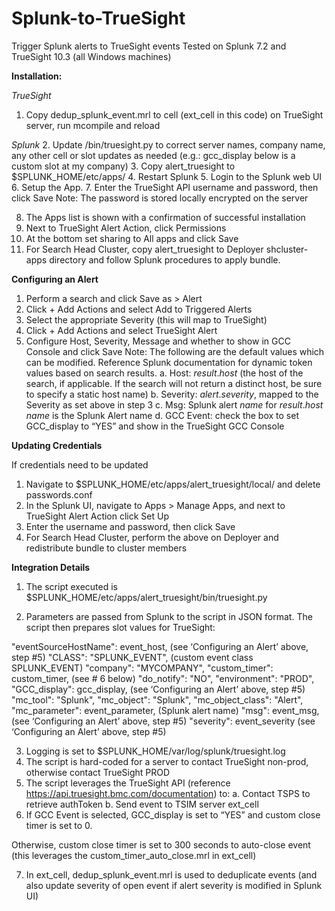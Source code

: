 # Splunk-to-TrueSight
Trigger Splunk alerts to TrueSight events
Tested on Splunk 7.2 and TrueSight 10.3 (all Windows machines)

**Installation:**

*TrueSight*
1. Copy dedup_splunk_event.mrl to cell (ext_cell in this code) on TrueSight server, run mcompile and reload

*Splunk*
2. Update /bin/truesight.py to correct server names, company name, any other cell or slot updates as needed (e.g.: gcc_display below is a custom slot at my company)
3. Copy alert_truesight to $SPLUNK_HOME/etc/apps/
4. Restart Splunk
5. Login to the Splunk web UI
6. Setup the App.
7. Enter the TrueSight API username and password, then click Save
Note: The password is stored locally encrypted on the server

8. The Apps list is shown with a confirmation of successful installation
9. Next to TrueSight Alert Action, click Permissions
10. At the bottom set sharing to All apps and click Save
11. For Search Head Cluster, copy alert_truesight to Deployer shcluster-apps directory and follow Splunk procedures to apply bundle.


**Configuring an Alert**

1. Perform a search and click Save as > Alert
2. Click + Add Actions and select Add to Triggered Alerts
3. Select the appropriate Severity (this will map to TrueSight)
4. Click + Add Actions and select TrueSight Alert
5. Configure Host, Severity, Message and whether to show in GCC Console and click Save Note: The following are the default values which can be modified. Reference Splunk documentation for dynamic token values based on search results.
a. Host: $result.host$ (the host of the search, if applicable. If the search will not return a distinct host, be sure to specify a static host name)
b. Severity: $alert.severity$, mapped to the Severity as set above in step 3
c. Msg: Splunk alert $name$ for $result.host$ $name$ is the Splunk Alert name
d. GCC Event: check the box to set GCC_display to “YES” and show in the TrueSight GCC Console


**Updating Credentials**

If credentials need to be updated

1. Navigate to $SPLUNK_HOME/etc/apps/alert_truesight/local/ and delete passwords.conf
2. In the Splunk UI, navigate to Apps > Manage Apps, and next to TrueSight Alert Action click Set Up
3. Enter the username and password, then click Save
4. For Search Head Cluster, perform the above on Deployer and redistribute bundle to cluster members


**Integration Details**

1. The script executed is $SPLUNK_HOME/etc/apps/alert_truesight/bin/truesight.py

2. Parameters are passed from Splunk to the script in JSON format. The script then prepares slot values for TrueSight:

"eventSourceHostName": event_host, (see ‘Configuring an Alert’ above, step #5)
"CLASS": "SPLUNK_EVENT", (custom event class SPLUNK_EVENT)
"company": "MYCOMPANY",
"custom_timer": custom_timer, (see # 6 below)
"do_notify": "NO",
"environment": "PROD",
"GCC_display": gcc_display, (see ‘Configuring an Alert’ above, step #5)
"mc_tool": "Splunk",
"mc_object": "Splunk",
"mc_object_class": "Alert",
"mc_parameter": event_parameter, (Splunk alert name)
"msg": event_msg, (see ‘Configuring an Alert’ above, step #5)
"severity": event_severity (see ‘Configuring an Alert’ above, step #5)

3. Logging is set to $SPLUNK_HOME/var/log/splunk/truesight.log
4. The script is hard-coded for a server to contact TrueSight non-prod, otherwise contact TrueSight PROD
5. The script leverages the TrueSight API (reference https://api.truesight.bmc.com/documentation) to:
a. Contact TSPS to retrieve authToken
b. Send event to TSIM server ext_cell
6. If GCC Event is selected, GCC_display is set to “YES” and custom close timer is set to 0.

Otherwise, custom close timer is set to 300 seconds to auto-close event (this leverages the custom_timer_auto_close.mrl in ext_cell)

7. In ext_cell, dedup_splunk_event.mrl is used to deduplicate events (and also update severity of open event if alert severity is modified in Splunk UI)